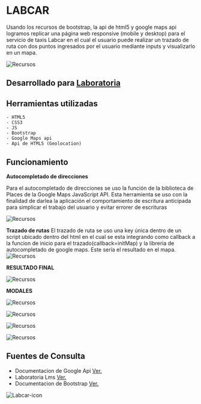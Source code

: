 # LABCAR

Usando los recursos de bootstrap, la api de html5 y google maps api logramos replicar una página web responsive (mobile y desktop) para el servicio de taxis Labcar en el cual el usuario puede realizar un trazado de ruta con dos puntos ingresados por el usuario mediante inputs y visualizarlo en un mapa.

![Recursos](assets/images/1.png)

## Desarrollado para [Laboratoria](http://www.laboratoria.la/)

## Herramientas utilizadas
	- HTML5
	- CSS3
	- JS
	- Bootstrap
	- Google Maps api
	- Api de HTML5 (Geolocation)

## Funcionamiento

**Autocompletado de direcciones**

Para el autocompletado de direcciones se uso la función de la biblioteca de Places de la Google Maps JavaScript API. Esta herramienta se uso con la finalidad de darlea la aplicación el comportamiento de escritura anticipada para simplicar el trabajo del usuario y evitar errorer de escrituras

![Recursos](assets/images/autocompletado.png)

**Trazado de rutas**
El trazado de ruta se uso una key única dentro de un script ubicado dentro del html en el cual se esta integrando como callback a la funcion de inicio para el trazado(callback=initMap) y la libreria de autocompletado de google maps. Este sería el resultado en el mapa.
![Recursos](assets/images/trazado.png)


**RESULTADO FINAL**

![Recursos](assets/images/desktop.png)

**MODALES**

![Recursos](assets/images/modal-1.png)

![Recursos](assets/images/modal-2.png)

![Recursos](assets/images/modal-3.png)

![Recursos](assets/images/mobile.png)

## Fuentes de Consulta
 - Documentacion de Google Api [Ver.](https://developers.google.com/maps/documentation/?hl=es-419)
 - Laboratoria Lms [Ver.](https://lms.laboratoria.la/)
 - Documentacion de Bootstrap [Ver.](https://getbootstrap.com/docs/3.3/getting-started/)

  ![Labcar-icon](assets/images/logoForma.png)
